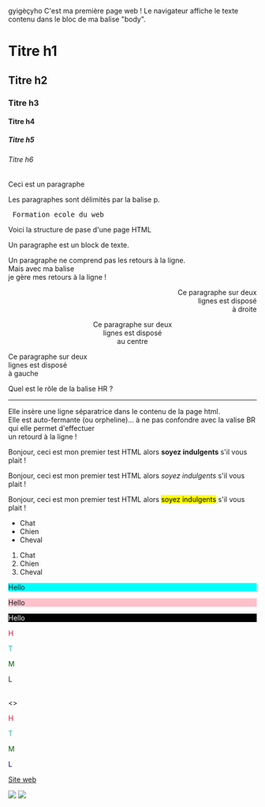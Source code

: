 <!DOCTYPE html>
<html>
  <head>
    <meta charset="utf-8" />
    <title>Ma belle page</title>
  </head>

<!--Corps de la page-->

<body>
gyigèçyho
C'est ma première page web ! Le navigateur affiche le texte contenu dans le bloc de ma balise "body".

<!--Titres-->

<h1>Titre h1</h1>
<h2>Titre h2</h2>
<h3>Titre h3</h3>
<h4>Titre h4</h4>
<h5>Titre h5</h5>
<h6>Titre h6</h6>

<!--Paragraphe preformatés-->

<p>Ceci est un paragraphe</p>
<p>Les paragraphes sont délimités par la balise p.</p>
<pre> Formation ecole du web
</pre>

<p>Voici la structure de pase d'une page HTML
  <!DOCTYPE html>
  <html>
  <head>
    <title></title>
  </head>
  <body>

  </body>
  </html>
</p>

<!--Pour faire des commentaires et expliquer son code-->

<p>Un paragraphe est un block de texte.</p>
<p>Un paragraphe ne comprend pas les retours à la ligne.<br />Mais avec ma balise <br /> je gère mes retours à la ligne !</p>

<!--La disposition-->

<p style="text-align:right">Ce paragraphe sur deux <br /> lignes est disposé <br /> à droite </p>
<p style="text-align:center">Ce paragraphe sur deux <br /> lignes est disposé <br /> au centre </p>
<p style="text-align:left">Ce paragraphe sur deux <br /> lignes est disposé <br /> à gauche </p>

<p>Quel est le rôle de la balise HR ?</p>
<hr />
<p>Elle insère une ligne séparatrice dans le contenu de la page html.<br />Elle est auto-fermante (ou orpheline)... à ne pas confondre avec la valise BR qui elle permet d'effectuer <br /> un retourd à la ligne !</p>

<!--La mise en valeur-->
<!-- STRONG -->

<p>Bonjour, ceci est mon premier test HTML alors <strong> soyez indulgents</strong> s'il vous plait !</p>

<!--EM "petite mise en valeur"-->

<p>Bonjour, ceci est mon premier test HTML alors <em> soyez indulgents</em> s'il vous plait !</p>

<!--MARK fait ressortir visuellement une portion de texte-->

<p>Bonjour, ceci est mon premier test HTML alors <mark> soyez indulgents</mark> s'il vous plait !</p>

<!--Les listes-->
 <!--Non-ordonnée (à puce)-->

<ul>
 <li>Chat</li>
 <li>Chien</li>
 <li>Cheval</li>
</ul>

 <!--Ordonnées (numerotée)-->

<ol>
 <li>Chat</li>
 <li>Chien</li>
 <li>Cheval</li>
</ol>

<!--La couleur du fond-->
<p style="background-color:cyan"> Hello
<p style="background-color:pink"> Hello
<p style="background-color:black; color:white"> Hello


<!--Les couleurs-->

<p style="color:crimson">H</p>
<p style="color:lightseagreen">T</p>
<p style="color:darkgreen">M</p>
<p style="color:cteal">L</p>
<br />
<>
<p style="color:#DC143C">H</p>
<p style="color:#20B2AA">T</p>
<p style="color:#006400">M</p>
<p style="color:#000080">L</p>

<!--Les liens-->

<link rel="stylesheet" type="text/css" href="style.css"/>

<!--Lien cliquable pour acéder à une URL (Site web)-->

<a href="http://htmlcolorcodes.com/fr/">Site web</a>

<!--Les images-->

<img src="../img/" />
<img src="../img/15181210_1108776482574667_5948322128897374463_n.jpg" />

</body>
</html>
